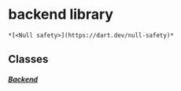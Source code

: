 


# backend library






    *[<Null safety>](https://dart.dev/null-safety)*





## Classes

##### [Backend](../backend_backend/Backend-class.md)



 















